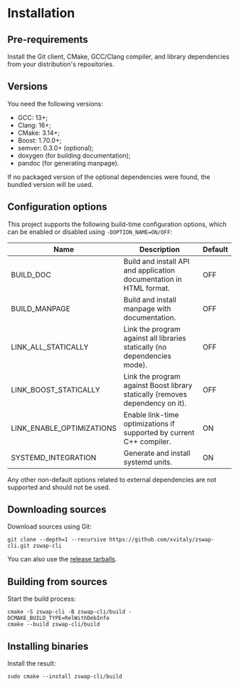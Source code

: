 # Installation

## Pre-requirements

Install the Git client, CMake, GCC/Clang compiler, and library dependencies from your distribution's repositories.

## Versions

You need the following versions:

  * GCC: 13+;
  * Clang: 16+;
  * CMake: 3.14+;
  * Boost: 1.70.0+;
  * semver: 0.3.0+ (optional);
  * doxygen (for building documentation);
  * pandoc (for generating manpage).

If no packaged version of the optional dependencies were found, the bundled version will be used.

## Configuration options

This project supports the following build-time configuration options, which can be enabled or disabled using `-DOPTION_NAME=ON/OFF`:

| Name | Description | Default |
| ------- | ------- | ------- |
| BUILD_DOC | Build and install API and application documentation in HTML format. | OFF |
| BUILD_MANPAGE | Build and install manpage with documentation. | OFF |
| LINK_ALL_STATICALLY | Link the program against all libraries statically (no dependencies mode). | OFF |
| LINK_BOOST_STATICALLY | Link the program against Boost library statically (removes dependency on it). | OFF |
| LINK_ENABLE_OPTIMIZATIONS | Enable link-time optimizations if supported by current C++ compiler. | ON |
| SYSTEMD_INTEGRATION | Generate and install systemd units. | ON |

Any other non-default options related to external dependencies are not supported and should not be used.

## Downloading sources

Download sources using Git:

```
git clone --depth=1 --recursive https://github.com/xvitaly/zswap-cli.git zswap-cli
```

You can also use the [release tarballs](https://github.com/xvitaly/zswap-cli/releases).

## Building from sources

Start the build process:

```
cmake -S zswap-cli -B zswap-cli/build -DCMAKE_BUILD_TYPE=RelWithDebInfo
cmake --build zswap-cli/build
```

## Installing binaries

Install the result:

```
sudo cmake --install zswap-cli/build
```
